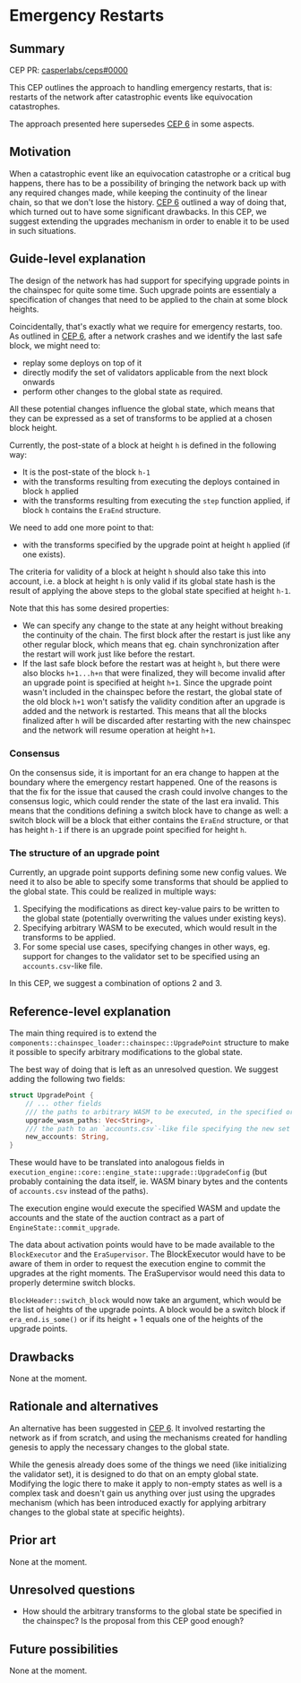# Emergency Restarts

## Summary

[summary]: #summary

CEP PR: [casperlabs/ceps#0000](https://github.com/casperlabs/ceps/pull/0000)

This CEP outlines the approach to handling emergency restarts, that is: restarts of the network after catastrophic events like equivocation catastrophes.

The approach presented here supersedes [CEP 6](https://github.com/CasperLabs/ceps/blob/master/text/0006-equivocation-catastrophes.md) in some aspects.

## Motivation

[motivation]: #motivation

When a catastrophic event like an equivocation catastrophe or a critical bug happens, there has to be a possibility of bringing the network back up with any required changes made, while keeping the continuity of the linear chain, so that we don't lose the history. [CEP 6](https://github.com/CasperLabs/ceps/blob/master/text/0006-equivocation-catastrophes.md) outlined a way of doing that, which turned out to have some significant drawbacks. In this CEP, we suggest extending the upgrades mechanism in order to enable it to be used in such situations.

## Guide-level explanation

[guide-level-explanation]: #guide-level-explanation

The design of the network has had support for specifying upgrade points in the chainspec for quite some time. Such upgrade points are essentialy a specification of changes that need to be applied to the chain at some block heights.

Coincidentally, that's exactly what we require for emergency restarts, too. As outlined in [CEP 6](https://github.com/CasperLabs/ceps/blob/master/text/0006-equivocation-catastrophes.md), after a network crashes and we identify the last safe block, we might need to:
- replay some deploys on top of it
- directly modify the set of validators applicable from the next block onwards
- perform other changes to the global state as required.

All these potential changes influence the global state, which means that they can be expressed as a set of transforms to be applied at a chosen block height.

Currently, the post-state of a block at height `h` is defined in the following way:
- It is the post-state of the block `h-1`
- with the transforms resulting from executing the deploys contained in block `h` applied
- with the transforms resulting from executing the `step` function applied, if block `h` contains the `EraEnd` structure.

We need to add one more point to that:
- with the transforms specified by the upgrade point at height `h` applied (if one exists).

The criteria for validity of a block at height `h` should also take this into account, i.e. a block at height `h` is only valid if its global state hash is the result of applying the above steps to the global state specified at height `h-1`.

Note that this has some desired properties:
- We can specify any change to the state at any height without breaking the continuity of the chain. The first block after the restart is just like any other regular block, which means that eg. chain synchronization after the restart will work just like before the restart.
- If the last safe block before the restart was at height `h`, but there were also blocks `h+1...h+n` that were finalized, they will become invalid after an upgrade point is specified at height `h+1`. Since the upgrade point wasn't included in the chainspec before the restart, the global state of the old block `h+1` won't satisfy the validity condition after an upgrade is added and the network is restarted. This means that all the blocks finalized after `h` will be discarded after restarting with the new chainspec and the network will resume operation at height `h+1`.

### Consensus

On the consensus side, it is important for an era change to happen at the boundary where the emergency restart happened. One of the reasons is that the fix for the issue that caused the crash could involve changes to the consensus logic, which could render the state of the last era invalid. This means that the conditions defining a switch block have to change as well: a switch block will be a block that either contains the `EraEnd` structure, or that has height `h-1` if there is an upgrade point specified for height `h`.

### The structure of an upgrade point

Currently, an upgrade point supports defining some new config values. We need it to also be able to specify some transforms that should be applied to the global state. This could be realized in multiple ways:

1. Specifying the modifications as direct key-value pairs to be written to the global state (potentially overwriting the values under existing keys).
2. Specifying arbitrary WASM to be executed, which would result in the transforms to be applied.
3. For some special use cases, specifying changes in other ways, eg. support for changes to the validator set to be specified using an `accounts.csv`-like file.

In this CEP, we suggest a combination of options 2 and 3.

## Reference-level explanation

[reference-level-explanation]: #reference-level-explanation

The main thing required is to extend the `components::chainspec_loader::chainspec::UpgradePoint` structure to make it possible to specify arbitrary modifications to the global state.

The best way of doing that is left as an unresolved question. We suggest adding the following two fields:

```rust
struct UpgradePoint {
    // ... other fields
    /// the paths to arbitrary WASM to be executed, in the specified order
    upgrade_wasm_paths: Vec<String>,
    /// the path to an `accounts.csv`-like file specifying the new set of validators
    new_accounts: String,
}
```

These would have to be translated into analogous fields in `execution_engine::core::engine_state::upgrade::UpgradeConfig` (but probably containing the data itself, ie. WASM binary bytes and the contents of `accounts.csv` instead of the paths).

The execution engine would execute the specified WASM and update the accounts and the state of the auction contract as a part of `EngineState::commit_upgrade`.

The data about activation points would have to be made available to the `BlockExecutor` and the `EraSupervisor`. The BlockExecutor would have to be aware of them in order to request the execution engine to commit the upgrades at the right moments. The EraSupervisor would need this data to properly determine switch blocks.

`BlockHeader::switch_block` would now take an argument, which would be the list of heights of the upgrade points. A block would be a switch block if `era_end.is_some()` or if its height + 1 equals one of the heights of the upgrade points.

## Drawbacks

[drawbacks]: #drawbacks

None at the moment.

## Rationale and alternatives

[rationale-and-alternatives]: #rationale-and-alternatives

An alternative has been suggested in [CEP 6](https://github.com/CasperLabs/ceps/blob/master/text/0006-equivocation-catastrophes.md). It involved restarting the network as if from scratch, and using the mechanisms created for handling genesis to apply the necessary changes to the global state.

While the genesis already does some of the things we need (like initializing the validator set), it is designed to do that on an empty global state. Modifying the logic there to make it apply to non-empty states as well is a complex task and doesn't gain us anything over just using the upgrades mechanism (which has been introduced exactly for applying arbitrary changes to the global state at specific heights).

## Prior art

[prior-art]: #prior-art

None at the moment.

## Unresolved questions

[unresolved-questions]: #unresolved-questions

- How should the arbitrary transforms to the global state be specified in the chainspec? Is the proposal from this CEP good enough?

## Future possibilities

[future-possibilities]: #future-possibilities

None at the moment.
